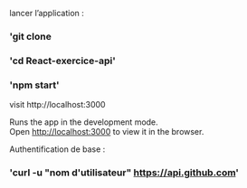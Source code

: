 lancer l’application :
### 'git clone  
### 'cd React-exercice-api'
### 'npm start'
visit http://localhost:3000

Runs the app in the development mode.<br>
Open [http://localhost:3000](http://localhost:3000) to view it in the browser.

Authentification de base : 

### 'curl -u "nom d'utilisateur" https://api.github.com'
